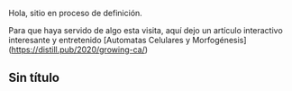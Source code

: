 Hola, sitio en proceso de definición.

Para que haya servido de algo esta visita, aquí dejo un artículo interactivo interesante y entretenido [Automatas Celulares y  Morfogénesis] (https://distill.pub/2020/growing-ca/) 

## Sin título

